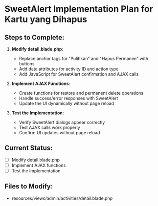 # SweetAlert Implementation Plan for Kartu yang Dihapus

## Steps to Complete:

1. **Modify detail.blade.php**:
   - Replace anchor tags for "Pulihkan" and "Hapus Permanen" with buttons
   - Add data attributes for activity ID and action type
   - Add JavaScript for SweetAlert confirmation and AJAX calls

2. **Implement AJAX Functions**:
   - Create functions for restore and permanent delete operations
   - Handle success/error responses with SweetAlert
   - Update the UI dynamically without page reload

3. **Test the Implementation**:
   - Verify SweetAlert dialogs appear correctly
   - Test AJAX calls work properly
   - Confirm UI updates without page reload

## Current Status:
- [ ] Modify detail.blade.php
- [ ] Implement AJAX functions
- [ ] Test the implementation

## Files to Modify:
- resources/views/admin/activities/detail.blade.php
